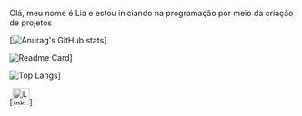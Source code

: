 Olá, meu nome é Lia e estou iniciando na programação por meio da criação de projetos

[![Anurag's GitHub stats](https://github-readme-stats.vercel.app/api?username=jornadadev2803&show_icons=true&theme=dark)]

![Readme Card](https://github-readme-stats.vercel.app/api/pin/?username=jornadadev2803&repo=Tik-Tok-Project&theme=dark)]

![Top Langs](https://github-readme-stats.vercel.app/api/top-langs/?username=jornadadev2803&layout=compact)]

[<img src='https://img.shields.io/badge/LinkedIn-0077B5?style=for-the-badge&logo-linkedin&logoColor=white' alt='Linkedin' height='30'>]


